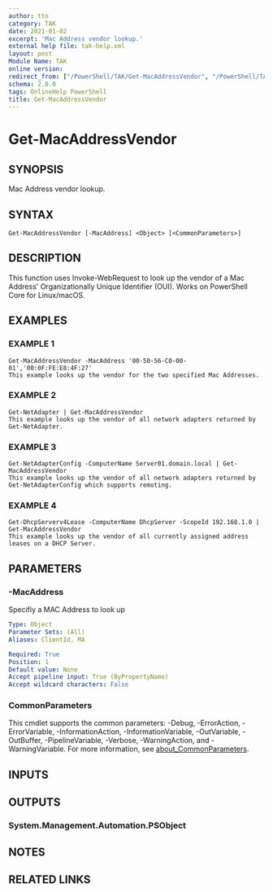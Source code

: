 ```yaml
---
author: tto
category: TAK
date: 2021-01-02
excerpt: 'Mac Address vendor lookup.'
external help file: tak-help.xml
layout: post
Module Name: TAK
online version:
redirect_from: ["/PowerShell/TAK/Get-MacAddressVendor", "/PowerShell/TAK/get-macaddressvendor", "/PowerShell/get-macaddressvendor"]
schema: 2.0.0
tags: OnlineHelp PowerShell
title: Get-MacAddressVendor
---
```


# Get-MacAddressVendor

## SYNOPSIS
Mac Address vendor lookup.

## SYNTAX

```
Get-MacAddressVendor [-MacAddress] <Object> [<CommonParameters>]
```

## DESCRIPTION
This function uses Invoke-WebRequest to look up the vendor of a Mac Address' Organizationally Unique Identifier (OUI).
Works on PowerShell Core for Linux/macOS.

## EXAMPLES

### EXAMPLE 1
```
Get-MacAddressVendor -MacAddress '00-50-56-C0-00-01','00:0F:FE:E8:4F:27'
This example looks up the vendor for the two specified Mac Addresses.
```

### EXAMPLE 2
```
Get-NetAdapter | Get-MacAddressVendor
This example looks up the vendor of all network adapters returned by Get-NetAdapter.
```

### EXAMPLE 3
```
Get-NetAdapterConfig -ComputerName Server01.domain.local | Get-MacAddressVendor
This example looks up the vendor of all network adapters returned by Get-NetAdapterConfig which supports remoting.
```

### EXAMPLE 4
```
Get-DhcpServerv4Lease -ComputerName DhcpServer -ScopeId 192.168.1.0 | Get-MacAddressVendor
This example looks up the vendor of all currently assigned address leases on a DHCP Server.
```

## PARAMETERS

### -MacAddress
Specifiy a MAC Address to look up

```yaml
Type: Object
Parameter Sets: (All)
Aliases: ClientId, MA

Required: True
Position: 1
Default value: None
Accept pipeline input: True (ByPropertyName)
Accept wildcard characters: False
```

### CommonParameters
This cmdlet supports the common parameters: -Debug, -ErrorAction, -ErrorVariable, -InformationAction, -InformationVariable, -OutVariable, -OutBuffer, -PipelineVariable, -Verbose, -WarningAction, and -WarningVariable. For more information, see [about_CommonParameters](http://go.microsoft.com/fwlink/?LinkID=113216).

## INPUTS

## OUTPUTS

### System.Management.Automation.PSObject
## NOTES

## RELATED LINKS
